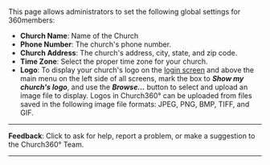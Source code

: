 This page allows administrators to set the following global settings for
360members:

-   **Church Name**: Name of the Church
-   **Phone Number**: The church's phone number.
-   **Church Address**: The church's address, city, state, and zip code.
-   **Time Zone**: Select the proper time zone for your church.
-   **Logo**: To display your church's logo on the [login
    screen](account-Login) and above the main menu on the left side
    of all screens, mark the box to ***Show my church's logo***, and use
    the ***Browse...*** button to select and upload an image file to
    display. Logos in Church360° can be uploaded from files saved in
    the following image file formats: JPEG, PNG, BMP, TIFF, and GIF.



* * * * *

**Feedback**: Click **<Feedback>** to ask for help, report a problem, or
make a suggestion to the Church360° Team.

* * * * *
